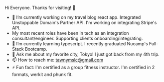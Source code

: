 Hi Everyone. Thanks for visiting! 👋

- 🔭 I’m currently working on my travel blog react app. Integrated Unstoppable Domain's Partner API. I'm working on integrating Stripe's API.
- My most recent roles have been in tech as an integration consultant/engineer. Supporting clients onboarding/integrating. 
- 🌱 I’m currently learning typescript. I recently graduated Nucamp's Full-Stack Bootcamp. 
- 💬 Ask me about my favorite city, Tokyo! I just got back from my 4th trip. 
- 📫 How to reach me: tawnymslc@gmail.com
- ⚡ Fun fact: I'm certified as a group fitness instructor. I'm certified in 2 formats, werkit and phunk fit. 
